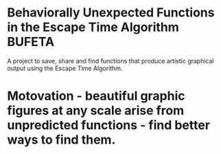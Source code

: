# Behaviorally Unexpected Functions in the Escape Time Algorithm BUFETA
A project to save, share and find functions that produce artistic graphical output using the Escape Time Algorithm.

# Motovation - beautiful graphic figures at any scale arise from unpredicted functions - find better ways to find them.
